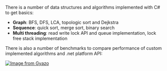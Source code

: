 There is a number of data structures and algorithms implemented with C# to get basics:
- **Graph**: BFS, DFS, LCA, topologic sort and Dejkstra
- **Sequence**: quick sort, merge sort, binary search
- **Multi threading**: read write lock API and queue implementation, lock free stack implementation

There is also a number of benchmarks to compare performance of custom implemented algorithms and .net platform API:

[![Image from Gyazo](https://i.gyazo.com/813d721e814a91b4604cd8efab957e5d.png)](https://gyazo.com/813d721e814a91b4604cd8efab957e5d)